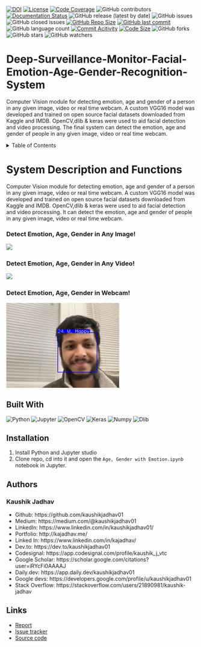 [![DOI](https://zenodo.org/badge/271256565.svg)](https://zenodo.org/doi/10.5281/zenodo.10524977)
[![License](https://img.shields.io/badge/License-MIT-green.svg)](https://github.com/kaushikjadhav01/Deep-Surveillance-Monitor-Facial-Emotion-Age-Gender-Recognition-System/blob/master/LICENSE)
[![Code Coverage](https://codecov.io/gh/NCSU-Fall-2022-SE-Project-Team-11/XpensAuditor---Group-11/branch/master/graphs/badge.svg)](https://codecov.io)
![GitHub contributors](https://img.shields.io/badge/Contributors-1-brightgreen)
[![Documentation Status](https://readthedocs.org/projects/ansicolortags/badge/?version=latest)](https://github.com/kaushikjadhav01/Deep-Surveillance-Monitor-Facial-Emotion-Age-Gender-Recognition-System/edit/master/README.md)
![GitHub release (latest by date)](https://img.shields.io/github/v/release/kaushikjadhav01/Deep-Surveillance-Monitor-Facial-Emotion-Age-Gender-Recognition-System)
![GitHub issues](https://img.shields.io/github/issues/kaushikjadhav01/Deep-Surveillance-Monitor-Facial-Emotion-Age-Gender-Recognition-System)
![GitHub closed issues](https://img.shields.io/github/issues-closed/kaushikjadhav01/Deep-Surveillance-Monitor-Facial-Emotion-Age-Gender-Recognition-System)
[![GitHub Repo Size](https://img.shields.io/github/repo-size/kaushikjadhav01/Deep-Surveillance-Monitor-Facial-Emotion-Age-Gender-Recognition-System.svg)](https://img.shields.io/github/repo-size/kaushikjadhav01/Deep-Surveillance-Monitor-Facial-Emotion-Age-Gender-Recognition-System.svg)
[![GitHub last commit](https://img.shields.io/github/last-commit/kaushikjadhav01/Deep-Surveillance-Monitor-Facial-Emotion-Age-Gender-Recognition-System)](https://github.com/kaushikjadhav01/Deep-Surveillance-Monitor-Facial-Emotion-Age-Gender-Recognition-System/commits/master)
![GitHub language count](https://img.shields.io/github/languages/count/kaushikjadhav01/Deep-Surveillance-Monitor-Facial-Emotion-Age-Gender-Recognition-System)
[![Commit Acitivity](https://img.shields.io/github/commit-activity/m/kaushikjadhav01/Deep-Surveillance-Monitor-Facial-Emotion-Age-Gender-Recognition-System)](https://github.com/kaushikjadhav01/Deep-Surveillance-Monitor-Facial-Emotion-Age-Gender-Recognition-System)
[![Code Size](https://img.shields.io/github/languages/code-size/kaushikjadhav01/Deep-Surveillance-Monitor-Facial-Emotion-Age-Gender-Recognition-System)](mpp-backend)
![GitHub forks](https://img.shields.io/github/forks/kaushikjadhav01/Deep-Surveillance-Monitor-Facial-Emotion-Age-Gender-Recognition-System?style=social)
![GitHub stars](https://img.shields.io/github/stars/kaushikjadhav01/Deep-Surveillance-Monitor-Facial-Emotion-Age-Gender-Recognition-System?style=social)
![GitHub watchers](https://img.shields.io/github/watchers/kaushikjadhav01/Deep-Surveillance-Monitor-Facial-Emotion-Age-Gender-Recognition-System?style=social)

# Deep-Surveillance-Monitor-Facial-Emotion-Age-Gender-Recognition-System
Computer Vision module for detecting emotion, age and gender of a person in any given image, video or real time webcam. A custom VGG16 model was developed and trained on open source facial datasets downloaded from Kaggle and IMDB. OpenCV,dlib &amp; keras were used to aid facial detection and video processing. The final system can detect the emotion, age and gender of people in any given image, video or real time webcam.

<details>
  <summary>Table of Contents</summary>
  <ol>
    <li><a href="#system-description-and-functions">System Description and Functions</a></li>
    <li><a href="#built-with">Built With</a></li>
    <li><a href="#installation">Installation</a></li>
    <li><a href="#authors">Authors</a></li>
    <li><a href="#links">Links</a></li>
  </ol>
</details>

# System Description and Functions
Computer Vision module for detecting emotion, age and gender of a person in any given image, video or real time webcam. A custom VGG16 model was developed and trained on open source facial datasets downloaded from Kaggle and IMDB. OpenCV,dlib &amp; keras were used to aid facial detection and video processing. It can detect the emotion, age and gender of people in any given image, video or real time webcam.

### Detect Emotion, Age, Gender in Any Image!
<img width="600px" src="https://github.com/kaushikjadhav01/Deep-Surveillance-Monitor-Facial-Emotion-Age-Gender-Recognition-System/blob/master/output_images/meet.jpg">

### Detect Emotion, Age, Gender in Any Video!
<img width="600px" src="https://github.com/kaushikjadhav01/Deep-Surveillance-Monitor-Facial-Emotion-Age-Gender-Recognition-System/blob/master/output_video1.gif">

### Detect Emotion, Age, Gender in Webcam!
<img width="300px" src="https://github.com/kaushikjadhav01/Deep-Surveillance-Monitor-Facial-Emotion-Age-Gender-Recognition-System/blob/master/output_images/output_webcam_011724.png">

## Built With
![Python](https://img.shields.io/badge/Python-3776AB?style=for-the-badge&amp;logo=python&amp;logoColor=white)
![Jupyter](https://img.shields.io/badge/Jupyter-E34F26?style=for-the-badge&logo=jupyter&logoColor=white)
![OpenCV](https://img.shields.io/badge/OpenCV-navy?style=for-the-badge&logo=opencv&logoColor=white)
![Keras](https://img.shields.io/badge/Keras-red?style=for-the-badge&logo=keras&logoColor=white)
![Numpy](https://img.shields.io/badge/Numpy-blue?style=for-the-badge&logo=numpy&logoColor=white)
![Dlib](https://img.shields.io/badge/Dlib-green?style=for-the-badge&logo=dlib&logoColor=white)

## Installation
1. Install Python and Jupyter studio
2. Clone repo, cd into it and open the ```Age, Gender with Emotion.ipynb``` notebook in Jupyter.

## Authors
### Kaushik Jadhav
<ul>
<li>Github: https://github.com/kaushikjadhav01</li>
<li>Medium: https://medium.com/@kaushikjadhav01</li>
<li>LinkedIn: https://www.linkedin.com/in/kaushikjadhav01/</li>
<li>Portfolio: http://kajadhav.me/</li>
<li>Linked In: https://www.linkedin.com/in/kajadhav/
<li>Dev.to: https://dev.to/kaushikjadhav01
<li>Codesignal: https://app.codesignal.com/profile/kaushik_j_vtc
<li>Google Scholar: https://scholar.google.com/citations?user=iRYcFi0AAAAJ
<li>Daily.dev: https://app.daily.dev/kaushikjadhav01
<li>Google devs: https://developers.google.com/profile/u/kaushikjadhav01
<li>Stack Overflow: https://stackoverflow.com/users/21890981/kaushik-jadhav
</ul>

## Links
* [Report](https://github.com/kaushikjadhav01/Deep-Surveillance-Monitor-Facial-Emotion-Age-Gender-Recognition-System/blob/master/Team_4_Proj_C1_Technical_Report.pdf)
* [Issue tracker](https://github.com/kaushikjadhav01/Deep-Surveillance-Monitor-Facial-Emotion-Age-Gender-Recognition-System/issues)
* [Source code](https://github.com/kaushikjadhav01/Deep-Surveillance-Monitor-Facial-Emotion-Age-Gender-Recognition-System)
